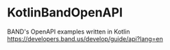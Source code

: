 # KotlinBandOpenAPI
BAND's OpenAPI examples written in Kotlin
https://developers.band.us/develop/guide/api?lang=en
